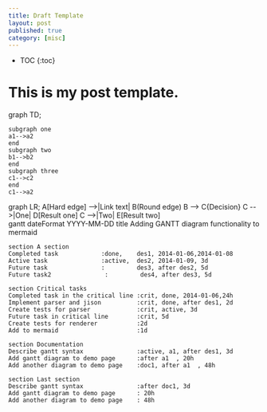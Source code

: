 ```yaml
---
title: Draft Template
layout: post
published: true
category: [misc]
---
```

<link rel="stylesheet" type="text/css" href="https://cdnjs.cloudflare.com/ajax/libs/mermaid/7.0.0/mermaid.min.css">

* TOC
{:toc}

# This is my post template.

<div class="mermaid">
graph TD;

    subgraph one
    a1-->a2
    end
    subgraph two
    b1-->b2
    end
    subgraph three
    c1-->c2
    end
    c1-->a2
</div>
<div class="mermaid">
graph LR;
    A[Hard edge] -->|Link text| B(Round edge)
    B --> C{Decision}
    C -->|One| D[Result one]
    C -->|Two| E[Result two]
</div>
<div class="mermaid">
gantt
    dateFormat  YYYY-MM-DD
    title Adding GANTT diagram functionality to mermaid

    section A section
    Completed task            :done,    des1, 2014-01-06,2014-01-08
    Active task               :active,  des2, 2014-01-09, 3d
    Future task               :         des3, after des2, 5d
    Future task2               :         des4, after des3, 5d

    section Critical tasks
    Completed task in the critical line :crit, done, 2014-01-06,24h
    Implement parser and jison          :crit, done, after des1, 2d
    Create tests for parser             :crit, active, 3d
    Future task in critical line        :crit, 5d
    Create tests for renderer           :2d
    Add to mermaid                      :1d

    section Documentation
    Describe gantt syntax               :active, a1, after des1, 3d
    Add gantt diagram to demo page      :after a1  , 20h
    Add another diagram to demo page    :doc1, after a1  , 48h

    section Last section
    Describe gantt syntax               :after doc1, 3d
    Add gantt diagram to demo page      : 20h
    Add another diagram to demo page    : 48h
</div>

<script type="text/javascript" src="https://cdnjs.cloudflare.com/ajax/libs/mermaid/7.0.0/mermaid.min.js"></script>
<script type="text/javascript" src="http://cdn.mathjax.org/mathjax/latest/MathJax.js?config=TeX-AMS-MML_HTMLorMML"></script>